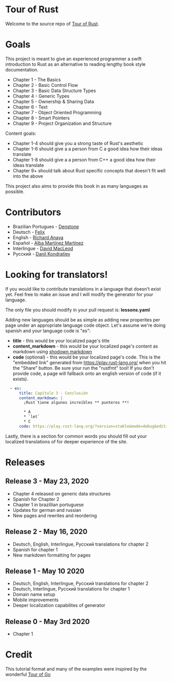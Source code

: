 # Tour of Rust

Welcome to the source repo of [Tour of Rust](https://tourofrust.com/).

# Goals

This project is meant to give an experienced programmer a swift introduction to Rust as an alternative to reading lengthy book style documentation.

* Chapter 1 - The Basics
* Chapter 2 - Basic Control Flow
* Chapter 3 - Basic Data Structure Types
* Chapter 4 - Generic Types
* Chapter 5 - Ownership & Sharing Data
* Chapter 6 - Text
* Chapter 7 - Object Oriented Programming
* Chapter 8 - Smart Pointers
* Chapter 9 - Project Organization and Structure

Content goals:
* Chapter 1-4 should give you a strong taste of Rust's aesthetic
* Chapter 1-6 should give a a person from C a good idea how their ideas translate
* Chapter 1-8 should give a a person from C++ a good idea how their ideas translate
* Chapter 9+ should talk about Rust specific concepts that doesn't fit well into the above

This project also aims to provide this book in as many languages as possible.

# Contributors

* Brazilian Portugues - [Denstone](https://github.com/denstone)
* Deutsch - [Felix](https://github.com/jassler)
* English - [Richard Anaya](https://github.com/richardanaya)
* Español - [Alba Martínez Martínez](https://github.com/albatraduce)
* Interlingue - [David MacLeod](https://github.com/Dhghomon/)
* Русский - [Danil Kondratiev](https://github.com/knightpp)

# Looking for translators!

If you would like to contribute translations in a language that doesn't exist yet.  Feel free to make an issue and I will modify the generator for your language.

The only file you should modify in your pull request is: **lessons.yaml**

Adding new languages should be as simple as adding new properites per page under an appropriate language code object. Let's assume we're doing spanish and your language code is "es":

* **title** - this would be your localized page's title
* **content_markdown** - this would be your localized page's content as markdown using [shodown markdown](https://github.com/showdownjs/showdown/wiki/Showdown's-Markdown-syntax)
* **code** (optional) - this would be your localized page's code. This is the "embedded link" generated from https://play.rust-lang.org/ when you hit the "Share" button. Be sure your run the "rustfmt" tool! If you don't provide code, a page will fallback onto an english version of code (if it exists).

```yaml
  - es:
      title: Capítulo 3 - Conclusión
      content_markdown: |
        ¡Rust tiene algunos increíbles ** punteros **!

        * A
        * `let`
        * C
      code: https://play.rust-lang.org/?version=stable&mode=debug&edition=2018&code=fn%20main()%20%7B%7D%0A

```


Lastly, there is a section for common words you should fill out your localized translations of for deeper experience of the site.

# Releases

## Release 3 - May 23, 2020
* Chapter 4 released on generic data structures
* Spanish for Chapter 2
* Chapter 1 in brazillian portuguese
* Updates for german and russian
* New pages and rewrites and reordering

## Release 2 - May 16, 2020
* Deutsch, English, Interlingue, Русский translations for chapter 2
* Spanish for chapter 1
* New markdown formatting for pages

## Release 1 - May 10 2020
* Deutsch, English, Interlingue, Русский translations for chapter 2
* Deutsch, Interlingue, Русский translations for chapter 1
* Domain name setup
* Mobile improvements
* Deeper localization capabilites of generator

## Release 0 - May 3rd 2020
* Chapter 1

# Credit

This tutorial format and many of the examples were inspired by the wonderful [Tour of Go](https://tour.golang.org/)
